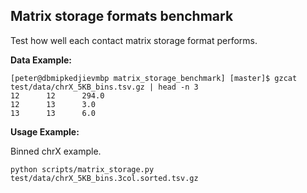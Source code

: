 ## Matrix storage formats benchmark

Test how well each contact matrix storage format performs.

**Data Example:**

```
[peter@dbmipkedjievmbp matrix_storage_benchmark] [master]$ gzcat test/data/chrX_5KB_bins.tsv.gz | head -n 3
12      12      294.0
12      13      3.0
13      13      6.0
```

**Usage Example:**


Binned chrX example.

```
python scripts/matrix_storage.py test/data/chrX_5KB_bins.3col.sorted.tsv.gz
```

